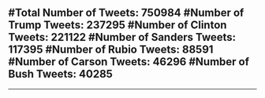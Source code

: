 #Total Number of Tweets: 750984 
#Number of Trump Tweets: 237295
#Number of Clinton Tweets: 221122
#Number of Sanders Tweets: 117395
#Number of Rubio Tweets: 88591
#Number of Carson Tweets: 46296
#Number of Bush Tweets: 40285
---
---
